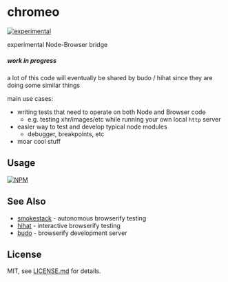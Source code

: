 # chromeo

[![experimental](http://badges.github.io/stability-badges/dist/experimental.svg)](http://github.com/badges/stability-badges)

experimental Node-Browser bridge

##### work in progress

a lot of this code will eventually be shared by budo / hihat since they are doing some similar things

main use cases:

- writing tests that need to operate on both Node and Browser code
  - e.g. testing xhr/images/etc while running your own local `http` server
- easier way to test and develop typical node modules
  - debugger, breakpoints, etc
- moar cool stuff

## Usage

[![NPM](https://nodei.co/npm/chromeo.png)](https://www.npmjs.com/package/chromeo)

## See Also

- [smokestack](https://www.npmjs.com/package/smokestack) - autonomous browserify testing
- [hihat](https://www.npmjs.com/package/hihat) - interactive browserify testing
- [budo](https://www.npmjs.com/package/budo) - browserify development server

## License

MIT, see [LICENSE.md](http://github.com/Jam3/chromeo/blob/master/LICENSE.md) for details.
